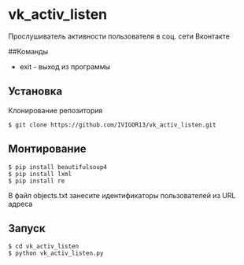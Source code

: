 # vk_activ_listen
Прослушиватель активности пользователя в соц. сети Вконтакте

##Команды
* exit - выход из программы

## Установка
Клонирование репозитория
```
$ git clone https://github.com/IVIGOR13/vk_activ_listen.git
```

## Монтирование
```
$ pip install beautifulsoup4
$ pip install lxml
$ pip install re
```

В файл objects.txt занесите идентификаторы пользователей из URL адреса

## Запуск
```
$ cd vk_activ_listen
$ python vk_activ_listen.py
```
